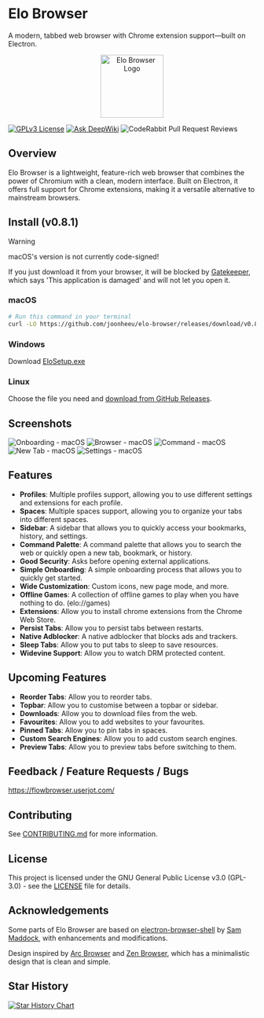 # Elo Browser

A modern, tabbed web browser with Chrome extension support—built on Electron.

<p align="center">
  <img src="./build/icon.png" width="128" height="128" alt="Elo Browser Logo" />
</p>

[![GPLv3 License](https://img.shields.io/badge/License-GPL%20v3-yellow.svg)](https://opensource.org/licenses/)
[![Ask DeepWiki](https://deepwiki.com/badge.svg)](https://deepwiki.com/joonheeu/elo-browser)
![CodeRabbit Pull Request Reviews](https://img.shields.io/coderabbit/prs/github/joonheeu/elo-browser?utm_source=oss&utm_medium=github&utm_campaign=joonheeu%2Felo-browser&labelColor=171717&color=FF570A&link=https%3A%2F%2Fcoderabbit.ai&label=CodeRabbit+Reviews)

## Overview

Elo Browser is a lightweight, feature-rich web browser that combines the power of Chromium with a clean, modern interface. Built on Electron, it offers full support for Chrome extensions, making it a versatile alternative to mainstream browsers.

## Install (v0.8.1)

> [!WARNING]
>
> macOS's version is not currently code-signed!
>
> If you just download it from your browser, it will be blocked by [Gatekeeper](https://disable-gatekeeper.github.io/), which says 'This application is damaged' and will not let you open it.

### macOS

```bash
# Run this command in your terminal
curl -LO https://github.com/joonheeu/elo-browser/releases/download/v0.8.1/elo-browser-0.8.1.dmg && open .
```

### Windows

Download [EloSetup.exe](https://github.com/joonheeu/elo-browser/releases/download/v0.8.1/elo-browser-0.8.1-setup.exe)

### Linux

Choose the file you need and [download from GitHub Releases](https://github.com/joonheeu/elo-browser/releases).

## Screenshots

![Onboarding - macOS](./docs/assets/screenshots/beta-onboarding-1.png)
![Browser - macOS](./docs/assets/screenshots/beta-browser-1.png)
![Command - macOS](./docs/assets/screenshots/beta-command-1.png)
![New Tab - macOS](./docs/assets/screenshots/beta-newtab-1.png)
![Settings - macOS](./docs/assets/screenshots/beta-settings-1.png)

## Features

- **Profiles**: Multiple profiles support, allowing you to use different settings and extensions for each profile.
- **Spaces**: Multiple spaces support, allowing you to organize your tabs into different spaces.
- **Sidebar**: A sidebar that allows you to quickly access your bookmarks, history, and settings.
- **Command Palette**: A command palette that allows you to search the web or quickly open a new tab, bookmark, or history.
- **Good Security**: Asks before opening external applications.
- **Simple Onboarding**: A simple onboarding process that allows you to quickly get started.
- **Wide Customization**: Custom icons, new page mode, and more.
- **Offline Games**: A collection of offline games to play when you have nothing to do. (elo://games)
- **Extensions**: Allow you to install chrome extensions from the Chrome Web Store.
- **Persist Tabs**: Allow you to persist tabs between restarts.
- **Native Adblocker**: A native adblocker that blocks ads and trackers.
- **Sleep Tabs**: Allow you to put tabs to sleep to save resources.
- **Widevine Support**: Allow you to watch DRM protected content.

## Upcoming Features

- **Reorder Tabs**: Allow you to reorder tabs.
- **Topbar**: Allow you to customise between a topbar or sidebar.
- **Downloads**: Allow you to download files from the web.
- **Favourites**: Allow you to add websites to your favourites.
- **Pinned Tabs**: Allow you to pin tabs in spaces.
- **Custom Search Engines**: Allow you to add custom search engines.
- **Preview Tabs**: Allow you to preview tabs before switching to them.

## Feedback / Feature Requests / Bugs

<https://flowbrowser.userjot.com/>

## Contributing

See [CONTRIBUTING.md](./CONTRIBUTING.md) for more information.

## License

This project is licensed under the GNU General Public License v3.0 (GPL-3.0) - see the [LICENSE](./LICENSE) file for details.

## Acknowledgements

Some parts of Elo Browser are based on [electron-browser-shell](https://github.com/samuelmaddock/electron-browser-shell) by [Sam Maddock](https://github.com/samuelmaddock), with enhancements and modifications.

Design inspired by [Arc Browser](https://arc.net) and [Zen Browser](https://zen-browser.app/), which has a minimalistic design that is clean and simple.

## Star History

[![Star History Chart](https://api.star-history.com/svg?repos=joonheeu/elo-browser&type=Date)](https://www.star-history.com/#joonheeu/elo-browser&Date)
